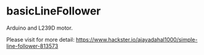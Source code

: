 # basicLineFollower
Arduino and L239D motor.


Please visit for more detail: 
https://www.hackster.io/ajayadahal1000/simple-line-follower-813573
